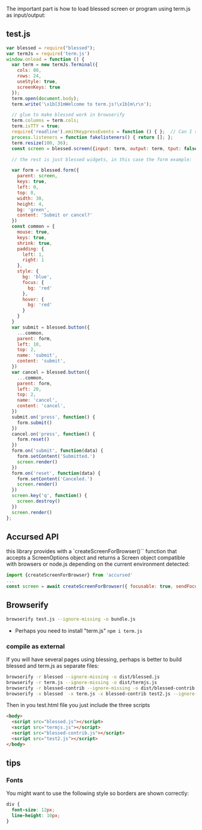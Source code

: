The important part is how to load blessed screen or program using term.js as input/output:

## test.js

```js
var blessed = require("blessed");
var termJs = require('term.js')
window.onload = function () {
  var term = new termJs.Terminal({
    cols: 80,
    rows: 24,
    useStyle: true,
    screenKeys: true
  });
  term.open(document.body);
  term.write('\x1b[31mWelcome to term.js!\x1b[m\r\n');

  // glue to make blessed work in browserify
  term.columns = term.cols;
  term.isTTY = true;
  require('readline').emitKeypressEvents = function () { };  // Can I side-affect a module this way? Apparently.
  process.listeners = function fakelisteners() { return []; };
  term.resize(100, 36);
  const screen = blessed.screen({input: term, output: term, tput: false})

  // the rest is just blessed widgets, in this case the form example:

  var form = blessed.form({
    parent: screen,
    keys: true,
    left: 0,
    top: 0,
    width: 30,
    height: 4,
    bg: 'green',
    content: 'Submit or cancel?'
  })
  const common = {
    mouse: true,
    keys: true,
    shrink: true,
    padding: {
      left: 1,
      right: 1
    },
    style: {
      bg: 'blue',
      focus: {
        bg: 'red'
      },
      hover: {
        bg: 'red'
      }
    }
  }
  var submit = blessed.button({
    ...common,
    parent: form,
    left: 10,
    top: 2,
    name: 'submit',
    content: 'submit',
  })
  var cancel = blessed.button({
    ...common,
    parent: form,
    left: 20,
    top: 2,
    name: 'cancel',
    content: 'cancel',
  })
  submit.on('press', function() {
    form.submit()
  })
  cancel.on('press', function() {
    form.reset()
  })
  form.on('submit', function(data) {
    form.setContent('Submitted.')
    screen.render()
  })
  form.on('reset', function(data) {
    form.setContent('Canceled.')
    screen.render()
  })
  screen.key('q', function() {
    screen.destroy()
  })
  screen.render()
};

```

## Accursed API

this library provides with a `createScreenForBrowser()`` function that accepts a ScreenOptions object and returns a Screen object compatible with browsers or node.js depending on the current environment detected: 

```js
import {createScreenForBrowser} from 'accursed'
...
const screen = await createScreenForBrowser({ focusable: true, sendFocus: true })
```


## Browserify

```sh
browserify test.js --ignore-missing -o bundle.js
```

 * Perhaps you need to install "term.js"  `npm i term.js`

### compile as external

If you will have several pages using blessing, perhaps is better to build blessed and term.js as separate files: 


```sh
browserify -r blessed --ignore-missing -o dist/blessed.js
browserify -r term.js --ignore-missing -o dist/termjs.js
browserify -r blessed-contrib --ignore-missing -o dist/blessed-contrib.js
browserify -x blessed  -x term.js -x blessed-contrib test2.js --ignore-missing -o dist/test2.js
```

Then in you test.html file you just include the three scripts

```html
<body>
  <script src="blessed.js"></script>
  <script src="termjs.js"></script>
  <script src="blessed-contrib.js"></script>
  <script src="test2.js"></script>
</body>
```

## tips

### Fonts

You might want to use the following style so borders are shown correctly: 

```css
div {
  font-size: 12px;
  line-height: 10px;
}
```
